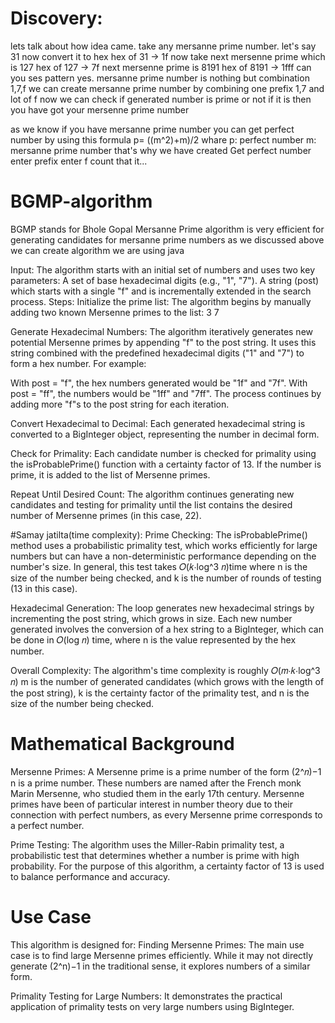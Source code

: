 
# Discovery:
lets talk about how idea came.
take any mersanne prime number.
let's say 31
now convert it to hex
hex of 31 -> 1f
now take next mersenne prime which is 127
hex of 127 -> 7f
next mersenne prime is 8191
hex of 8191 -> 1fff
can you ses pattern
yes. mersanne prime number is nothing but combination 1,7,f
we can create mersanne prime number by combining one prefix 1,7
and lot of f 
now we can check if generated number is prime or not 
if it is then you have got your mersenne prime number 

as we know if you have mersanne prime number
you can get perfect number by using this formula
p= ((m^2)+m)/2
whare 
p: perfect number 
m: mersanne prime number 
that's why we have created Get perfect number
enter prefix 
enter f count 
that it...

# BGMP-algorithm
BGMP stands for Bhole Gopal Mersanne Prime algorithm is very efficient for generating candidates for mersanne prime numbers
as we discussed above we can create algorithm 
we are using java

Input:
The algorithm starts with an initial set of numbers and uses two key parameters:
A set of base hexadecimal digits (e.g., "1", "7").
A string (post) which starts with a single "f" and is incrementally extended in the search process.
Steps:
Initialize the prime list: The algorithm begins by manually adding two known Mersenne primes to the list: 
3
7


Generate Hexadecimal Numbers: The algorithm iteratively generates new potential Mersenne primes by appending "f" to the post string. It uses this string combined with the predefined hexadecimal digits ("1" and "7") to form a hex number. For example:

With post = "f", the hex numbers generated would be "1f" and "7f".
With post = "ff", the numbers would be "1ff" and "7ff". The process continues by adding more "f"s to the post string for each iteration.


Convert Hexadecimal to Decimal: Each generated hexadecimal string is converted to a BigInteger object, representing the number in decimal form.


Check for Primality: Each candidate number is checked for primality using the isProbablePrime() function with a certainty factor of 13. If the number is prime, it is added to the list of Mersenne primes.


Repeat Until Desired Count: The algorithm continues generating new candidates and testing for primality until the list contains the desired number of Mersenne primes (in this case, 22).


#Samay jatilta(time complexity):
Prime Checking: The isProbablePrime() method uses a probabilistic primality test, which works efficiently for large numbers but can have a non-deterministic performance depending on the number's size. In general, this test takes 
𝑂(𝑘⋅log⁡^3 𝑛)time where n is the size of the number being checked, and k is the number of rounds of testing (13 in this case).


Hexadecimal Generation: The loop generates new hexadecimal strings by incrementing the post string, which grows in size. Each new number generated involves the conversion of a hex string to a BigInteger, which can be done in 𝑂(log 𝑛) time, where n is the value represented by the hex number.


Overall Complexity: The algorithm's time complexity is roughly 𝑂(𝑚⋅𝑘⋅log^3 𝑛)
m is the number of generated candidates (which grows with the length of the post string), k is the certainty factor of the primality test, and n is the size of the number being checked.


# Mathematical Background

Mersenne Primes: A Mersenne prime is a prime number of the form (2^𝑛)−1
n is a prime number. These numbers are named after the French monk Marin Mersenne, who studied them in the early 17th century. Mersenne primes have been of particular interest in number theory due to their connection with perfect numbers, as every Mersenne prime corresponds to a perfect number.


Prime Testing: The algorithm uses the Miller-Rabin primality test, a probabilistic test that determines whether a number is prime with high probability. For the purpose of this algorithm, a certainty factor of 13 is used to balance performance and accuracy.
# Use Case

This algorithm is designed for:
Finding Mersenne Primes: The main use case is to find large Mersenne primes efficiently. While it may not directly generate 
(2^n)−1 in the traditional sense, it explores numbers of a similar form.

Primality Testing for Large Numbers: It demonstrates the practical application of primality tests on very large numbers using BigInteger.
